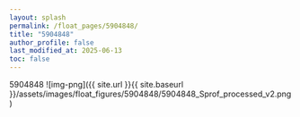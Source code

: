 ```yaml
---
layout: splash
permalink: /float_pages/5904848/
title: "5904848"
author_profile: false
last_modified_at: 2025-06-13
toc: false
---
```

 
5904848
![img-png]({{ site.url }}{{ site.baseurl }}/assets/images/float_figures/5904848/5904848_Sprof_processed_v2.png)